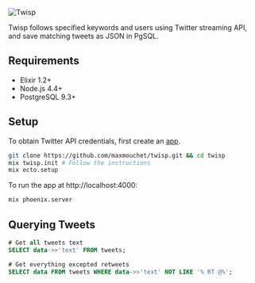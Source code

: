 ![Twisp](http://i.imgbox.com/52TO2ziT.png)

Twisp follows specified keywords and users using Twitter streaming API, and save matching tweets as JSON in PgSQL.

## Requirements

- Elixir 1.2+
- Node.js 4.4+
- PostgreSQL 9.3+

## Setup

To obtain Twitter API credentials, first create an [app](https://apps.twitter.com).

```bash
git clone https://github.com/maxmouchet/twisp.git && cd twisp
mix twisp.init # Follow the instructions
mix ecto.setup
```

To run the app at http://localhost:4000:
```bash
mix phoenix.server
```

## Querying Tweets

```sql
# Get all tweets text
SELECT data->>'text' FROM tweets;

# Get everything excepted retweets
SELECT data FROM tweets WHERE data->>'text' NOT LIKE '% RT @%';
```
